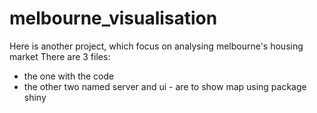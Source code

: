 # melbourne_visualisation
Here is another project, which focus on analysing melbourne's housing market
There are 3 files:
- the one with the code
- the other two named server and ui - are to show map using package shiny
